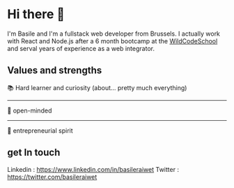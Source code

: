 # Hi there 👋
I'm Basile and I'm a fullstack web developer from Brussels. I actually work with React and Node.js after a 6 month bootcamp at the [WildCodeSchool](https://www.wildcodeschool.com) and serval years of experience as a web integrator.

## Values and strengths
📚 Hard learner and curiosity (about... pretty much everything)
***
🧠 open-minded
***
🚀 entrepreneurial spirit 

## get In touch
Linkedin : https://www.linkedin.com/in/basileraiwet
Twitter : https://twitter.com/basileraiwet
